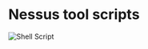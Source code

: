 
# Nessus tool scripts
![Shell Script](https://img.shields.io/badge/shell_script-%23121011.svg?style=for-the-badge&logo=gnu-bash&logoColor=white)
